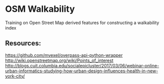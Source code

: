 # OSM Walkability
Training on Open Street Map derived features for constructing a walkability index

## Resources:

https://github.com/mvexel/overpass-api-python-wrapper
http://wiki.openstreetmap.org/wiki/Points_of_interest
http://blogs.cuit.columbia.edu/socialepicluster/2017/03/06/webinar-online-urban-informatics-studying-how-urban-design-influences-health-in-new-york-city/